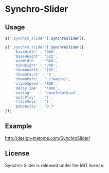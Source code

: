 # Synchro-Slider

## Usage

```js
$('.synchro_slider').SynchroSlider();
```

```js
$('.synchro_slider').SynchroSlider({
	'baseWidth' : '960',
	'baseHeight': '522',
	'minWidth'  : '860',
	'minHeight' : '340',
	'thumbWidth': '192',
	'thumbCount' : '5',
	'thumbPath' : './images/',
	'slideSpeed': '800',
	'delayTime' : '4000',
	'easing'    : 'easeInOutQuad',
	'autoPlay'  : '1',
	'flickMove' : '1',
	'pnOpacity' : '0.7'
});
```

## Example

http://design-matome.com/SynchroSlider/

## License

Synchro-Slider is released under the MIT license.

